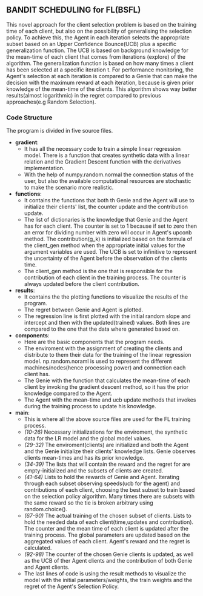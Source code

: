 ## BANDIT SCHEDULING for FL(BSFL)

This novel approach for the client selection problem is based on the training time of each client, but also on the possibility of generalising the selection policy. To achieve this, the Agent in each iteration selects the appropriate subset based on an Upper Confidence Bounce(UCB) plus a specific generalization function. The UCB is based on background knowledge for the mean-time of each client that comes from iterations (explore) of the algorithm. The generalization function is based on how many times a client has been selected at a specific iteration t. For performance monitoring, the Agent's selection at each iteration is compared to a Genie that can make the decision with the maximum reward at each iteration, because is given prior knowledge of the mean-time of the clients. This algorithm shows way better results(almost logarithmic) in the regret compared to previous approaches(e.g Random Selection).

### Code Structure

The program is divided in five source files.
- **gradient**: 
    - It has all the necessary code to train a simple linear regression model. There is a function that creates synthetic data with a linear relation and the Gradient Descent function with the derivatives implementation. 
    - With the help of numpy.random.normal the connection status of the user, but also the available computational resources are stochastic to make the scenario more realistic.
- **functions**:
    - It contains the functions that both th Genie and the Agent will use to initialize their clients' list, the counter update and the contribution update.
    - The list of dictionaries is the knowledge that Genie and the Agent has for each client. The counter is set to 1 because if set to zero then an error for dividing number with zero will occur in Agent's upconb method. The contribution(g_k) is initialized based on the formula of the client_gen method when the appropriate initial values for the argument variables are used. The UCB is set to infinitive to represent the uncertainty of the Agent before the observation of the clients time.
    - The client_gen method is the one that is responsible for the contribution of each client in the training process. The counter is always updated before the client contribution.
- **results**:
    - It contains the the plotting functions to visualize the results of the program. 
    - The regret between Genie and Agent is plotted.
    - The regression line is first plotted with the initial random slope and intercept and then with the updated(trained) values. Both lines are compared to the one that the data where generated based on.
- **components**: 
    - Here are the basic components that the program needs.
    - The enviroment with the assignment of creating the clients and distribute to them their data for the training of the linear regression model. np.random.noraml is used  to represent the different machines/nodes(hence processing power) and connection each client has.
    -  The Genie with the function that calculates the mean-time of each client by invoking the gradient descent method, so it has the prior knowledge compared to the Agent.
    - The Agent with the mean-time and ucb update methods that invokes during the training process to update his knowledge.
- **main**: 
    - This is where all the above source files are used for the FL training process.
    - *(10-26)* Necessary initializations for the enviroment, the synthetic data for the LR model and the global model values.
    - *(29-32)* The enviroment(clients) are initialized and both the Agent and the Genie initialize their clients' knowledge lists. Genie observes clients mean-times and has its prior knowledge.
    - *(34-39)* The lists that will contain the reward and the regret for are empty-initialized and the subsets of clients are created. 
    - *(41-64)* Lists to hold the rewards of Genie and Agent. Iterating through each subset observing speeds(ucb for the agent) and contributions of each client, choosing the best subset to train based on the selection policy algorithm. Many times there are subsets with the same reward so the tie is broken arbitrary using random.choice().
    - *(67-90)* The actual training of the chosen subset of clients. Lists to hold the needed data of each client(time,updates and contribution). The counter and the mean time of each client is updated after the training process. The global parameters are updated based on the aggregated values of each client. Agent's reward and the regret is calculated.
    - *(92-98)* The counter of the chosen Genie clients is updated, as well as the UCB of ther Agent clients and the contribution of both Genie and Agent clients.
    - The last lines of code is using the result methods to visualize the model with the initial parameters/weights, the train weights and the regret of the Agent's Selection Policy.


